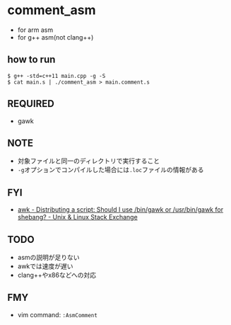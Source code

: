 # comment_asm

* for arm asm
* for g++ asm(not clang++)

## how to run
```
$ g++ -std=c++11 main.cpp -g -S
$ cat main.s | ./comment_asm > main.comment.s
```

## REQUIRED
* gawk

## NOTE
* 対象ファイルと同一のディレクトリで実行すること
* `-g`オプションでコンパイルした場合には`.loc`ファイルの情報がある

## FYI
* [awk \- Distributing a script: Should I use /bin/gawk or /usr/bin/gawk for shebang? \- Unix & Linux Stack Exchange]( https://unix.stackexchange.com/questions/97141/distributing-a-script-should-i-use-bin-gawk-or-usr-bin-gawk-for-shebang )

## TODO
* asmの説明が足りない
* awkでは速度が遅い
* clang++やx86などへの対応

## FMY
* vim command: `:AsmComment`
